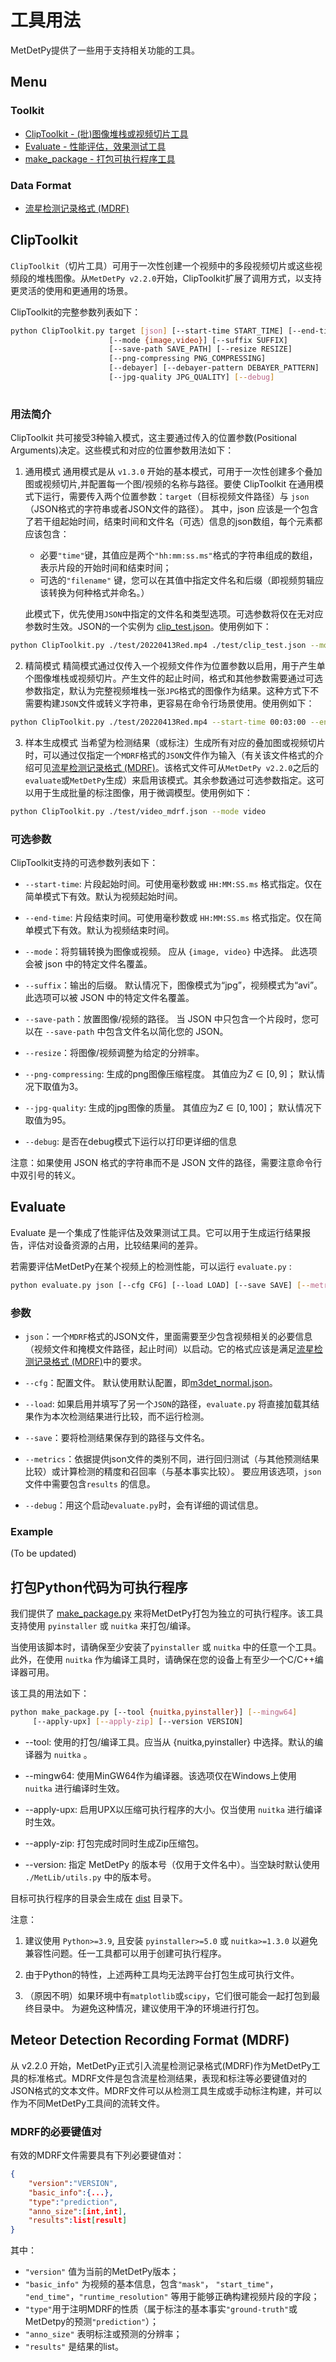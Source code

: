 # 工具用法

MetDetPy提供了一些用于支持相关功能的工具。

## Menu

### Toolkit
* [ClipToolkit - (批)图像堆栈或视频切片工具](#cliptoolkit)
* [Evaluate - 性能评估，效果测试工具](#evaulate)
* [make_package - 打包可执行程序工具](#make-package)

### Data Format
* [流星检测记录格式 (MDRF)](#meteor-detection-recording-format-mdrf)

## ClipToolkit

`ClipToolkit`（切片工具）可用于一次性创建一个视频中的多段视频切片或这些视频段的堆栈图像。从`MetDetPy v2.2.0`开始，ClipToolkit扩展了调用方式，以支持更灵活的使用和更通用的场景。

ClipToolkit的完整参数列表如下：

```sh
python ClipToolkit.py target [json] [--start-time START_TIME] [--end-time END_TIME]
                      [--mode {image,video}] [--suffix SUFFIX]
                      [--save-path SAVE_PATH] [--resize RESIZE]
                      [--png-compressing PNG_COMPRESSING]
                      [--debayer] [--debayer-pattern DEBAYER_PATTERN]
                      [--jpg-quality JPG_QUALITY] [--debug]
                      
```

### 用法简介

ClipToolkit 共可接受3种输入模式，这主要通过传入的位置参数(Positional Arguments)决定。这些模式和对应的位置参数用法如下：

1. 通用模式
    通用模式是从 `v1.3.0` 开始的基本模式，可用于一次性创建多个叠加图或视频切片,并配置每一个图/视频的名称与路径。要使 ClipToolkit 在通用模式下运行，需要传入两个位置参数：`target`（目标视频文件路径）与 `json` （JSON格式的字符串或者JSON文件的路径）。
    其中，json 应该是一个包含了若干组起始时间，结束时间和文件名（可选）信息的json数组，每个元素都应该包含：

    * 必要`"time"`键，其值应是两个`"hh:mm:ss.ms"`格式的字符串组成的数组，表示片段的开始时间和结束时间；
    * 可选的`"filename"` 键，您可以在其值中指定文件名和后缀（即视频剪辑应该转换为何种格式并命名。）

    此模式下，优先使用`JSON`中指定的文件名和类型选项。可选参数将仅在无对应参数时生效。JSON的一个实例为 [clip_test.json](../test/clip_test.json)。使用例如下：

```sh
python ClipToolkit.py ./test/20220413Red.mp4 ./test/clip_test.json --mode image --suffix jpg --jpg-quality 60 --resize 960x540 --save-path ./test
```

2. 精简模式
    精简模式通过仅传入一个视频文件作为位置参数以启用，用于产生单个图像堆栈或视频切片。产生文件的起止时间，格式和其他参数需要通过可选参数指定，默认为完整视频堆栈一张`JPG`格式的图像作为结果。这种方式下不需要构建`JSON`文件或转义字符串，更容易在命令行场景使用。使用例如下：

```sh
python ClipToolkit.py ./test/20220413Red.mp4 --start-time 00:03:00 --end-time 00:05:00 --mode image --output-name 。/test/generated_img.jpg
```

3. 样本生成模式
    当希望为检测结果（或标注）生成所有对应的叠加图或视频切片时，可以通过仅指定一个`MDRF`格式的`JSON`文件作为输入（有关该文件格式的介绍可见[流星检测记录格式 (MDRF)](#meteor-detection-recording-format-mdrf)。该格式文件可从`MetDetPy v2.2.0`之后的`evaluate`或`MetDetPy`生成）来启用该模式。其余参数通过可选参数指定。这可以用于生成批量的标注图像，用于微调模型。使用例如下：

```sh
python ClipToolkit.py ./test/video_mdrf.json --mode video
``` 

### 可选参数

ClipToolkit支持的可选参数列表如下：

* `--start-time`: 片段起始时间。可使用毫秒数或 `HH:MM:SS.ms` 格式指定。仅在简单模式下有效。默认为视频起始时间。

* `--end-time`: 片段结束时间。可使用毫秒数或 `HH:MM:SS.ms` 格式指定。仅在简单模式下有效。默认为视频结束时间。

* `--mode`：将剪辑转换为图像或视频。 应从 `{image, video}` 中选择。 此选项会被 json 中的特定文件名覆盖。

* `--suffix`：输出的后缀。 默认情况下，图像模式为“jpg”，视频模式为“avi”。 此选项可以被 JSON 中的特定文件名覆盖。

* `--save-path`：放置图像/视频的路径。 当 JSON 中只包含一个片段时，您可以在 `--save-path` 中包含文件名以简化您的 JSON。

* `--resize`：将图像/视频调整为给定的分辨率。

* `--png-compressing`: 生成的png图像压缩程度。 其值应为$Z \in [0,9]$； 默认情况下取值为3。

* `--jpg-quality`: 生成的jpg图像的质量。 其值应为$Z \in [0,100]$； 默认情况下取值为95。

* `--debug`: 是否在debug模式下运行以打印更详细的信息

注意：如果使用 JSON 格式的字符串而不是 JSON 文件的路径，需要注意命令行中双引号的转义。


## Evaluate

Evaluate 是一个集成了性能评估及效果测试工具。它可以用于生成运行结果报告，评估对设备资源的占用，比较结果间的差异。

若需要评估MetDetPy在某个视频上的检测性能，可以运行 `evaluate.py` :

```sh
python evaluate.py json [--cfg CFG] [--load LOAD] [--save SAVE] [--metric] [--debug]
```

### 参数

* `json`：一个`MDRF`格式的JSON文件，里面需要至少包含视频相关的必要信息（视频文件和掩模文件路径，起止时间）以启动。它的格式应该是满足[流星检测记录格式 (MDRF)](#meteor-detection-recording-format-mdrf)中的要求。

* `--cfg`：配置文件。 默认使用默认配置，即[m3det_normal.json](../config/m3det_normal.json)。

* `--load`: 如果启用并填写了另一个`JSON`的路径，`evaluate.py` 将直接加载其结果作为本次检测结果进行比较，而不运行检测。

* `--save`：要将检测结果保存到的路径与文件名。

* `--metrics`：依据提供json文件的类别不同，进行回归测试（与其他预测结果比较）或计算检测的精度和召回率（与基本事实比较）。 要应用该选项，`json` 文件中需要包含`results` 的信息。

* `--debug`：用这个启动`evaluate.py`时，会有详细的调试信息。

### Example
(To be updated)

## 打包Python代码为可执行程序

我们提供了 [make_package.py](../make_package.py) 来将MetDetPy打包为独立的可执行程序。该工具支持使用 `pyinstaller` 或 `nuitka` 来打包/编译。

当使用该脚本时，请确保至少安装了`pyinstaller` 或 `nuitka` 中的任意一个工具。此外，在使用 `nuitka` 作为编译工具时，请确保在您的设备上有至少一个C/C++编译器可用。

该工具的用法如下：

```sh
python make_package.py [--tool {nuitka,pyinstaller}] [--mingw64]
     [--apply-upx] [--apply-zip] [--version VERSION]
```

* --tool: 使用的打包/编译工具。应当从 {nuitka,pyinstaller} 中选择。默认的编译器为 `nuitka` 。

* --mingw64: 使用MinGW64作为编译器。该选项仅在Windows上使用 `nuitka` 进行编译时生效。

* --apply-upx: 启用UPX以压缩可执行程序的大小。仅当使用 `nuitka` 进行编译时生效。

* --apply-zip: 打包完成时同时生成Zip压缩包。

* --version: 指定 MetDetPy 的版本号（仅用于文件名中）。当空缺时默认使用 `./MetLib/utils.py` 中的版本号。

目标可执行程序的目录会生成在 [dist](../dist/) 目录下。

注意：

1. 建议使用 `Python>=3.9`, 且安装 `pyinstaller>=5.0` 或 `nuitka>=1.3.0` 以避免兼容性问题。任一工具都可以用于创建可执行程序。

3. 由于Python的特性，上述两种工具均无法跨平台打包生成可执行文件。

4. （原因不明）如果环境中有`matplotlib`或`scipy`，它们很可能会一起打包到最终目录中。 为避免这种情况，建议使用干净的环境进行打包。


## Meteor Detection Recording Format (MDRF)

从 v2.2.0 开始，MetDetPy正式引入流星检测记录格式(MDRF)作为MetDetPy工具的标准格式。MDRF文件是包含流星检测结果，表现和标注等必要键值对的JSON格式的文本文件。MDRF文件可以从检测工具生成或手动标注构建，并可以作为不同MetDetPy工具间的流转文件。

### MDRF的必要键值对

有效的MDRF文件需要具有下列必要键值对：

```json
{
    "version":"VERSION",
    "basic_info":{...},
    "type":"prediction",
    "anno_size":[int,int],
    "results":list[result]
}
```

其中：
* `"version"` 值为当前的MetDetPy版本；
* `"basic_info"` 为视频的基本信息，包含`"mask"`， `"start_time"`， `"end_time"`，`"runtime_resolution"` 等用于能够正确构建视频片段的字段；
* `"type"`用于注明MDRF的性质（属于标注的基本事实`"ground-truth"`或MetDetpy的预测`"prediction"`）；
* `"anno_size"` 表明标注或预测的分辨率；
* `"results"` 是结果的list。